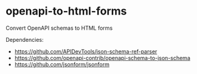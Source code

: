 # openapi-to-html-forms
Convert OpenAPI schemas to HTML forms

Dependencies:
  - https://github.com/APIDevTools/json-schema-ref-parser
  - https://github.com/openapi-contrib/openapi-schema-to-json-schema
  - https://github.com/jsonform/jsonform